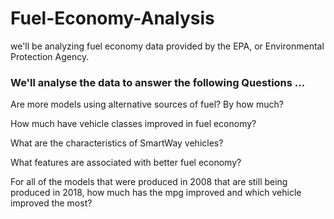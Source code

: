 # Fuel-Economy-Analysis

we'll be analyzing fuel economy data provided by the EPA, or Environmental Protection Agency.

### We'll analyse the data to answer the following Questions ...

Are more models using alternative sources of fuel? By how much?

How much have vehicle classes improved in fuel economy?

What are the characteristics of SmartWay vehicles?

What features are associated with better fuel economy?

For all of the models that were produced in 2008 that are still being produced in 2018, how much has the mpg improved and which vehicle improved the most?
